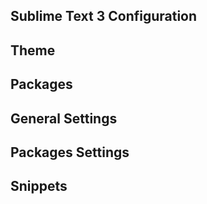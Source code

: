 Sublime Text 3 Configuration
---

## Theme

## Packages

## General Settings

## Packages Settings

## Snippets

